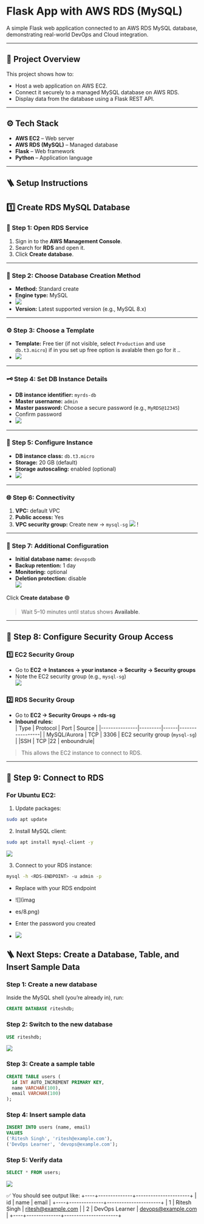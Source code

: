 # Flask App with AWS RDS (MySQL)

A simple Flask web application connected to an AWS RDS MySQL database, demonstrating real-world DevOps and Cloud integration.

---

## 🧠 Project Overview

This project shows how to:
- Host a web application on AWS EC2.
- Connect it securely to a managed MySQL database on AWS RDS.
- Display data from the database using a Flask REST API.

---

## ⚙️ Tech Stack
- **AWS EC2** – Web server
- **AWS RDS (MySQL)** – Managed database
- **Flask** – Web framework
- **Python** – Application language

---

## 🪜 Setup Instructions

## 1️⃣ Create RDS MySQL Database
### 🧪 Step 1: Open RDS Service
1. Sign in to the **AWS Management Console**.  
2. Search for **RDS** and open it.
3. Click **Create database**.
   

---

### 🧱 Step 2: Choose Database Creation Method
- **Method:** Standard create  
- **Engine type:** MySQL
- ![](images/1.png)
- **Version:** Latest supported version (e.g., MySQL 8.x)  

---

### ⚙️ Step 3: Choose a Template
- **Template:** Free tier (if not visible, select `Production` and use `db.t3.micro`) if in you set up free option is avalable then go for it ..
- ![](images/2.png)  

---

### 🗝️ Step 4: Set DB Instance Details
- **DB instance identifier:** `myrds-db`  
- **Master username:** `admin`  
- **Master password:** Choose a secure password (e.g., `MyRDS@12345`)  
- Confirm password
- ![](images/3.png)

---

### 💾 Step 5: Configure Instance
- **DB instance class:** `db.t3.micro`  
- **Storage:** 20 GB (default)  
- **Storage autoscaling:** enabled (optional)
- ![](images/4.png)

---

### 🌐 Step 6: Connectivity
1. **VPC:** default VPC  
2. **Public access:** Yes  
3. **VPC security group:** Create new → `mysql-sg`
   ![](images/5.png)
     !


---

### 🧰 Step 7: Additional Configuration
- **Initial database name:** `devopsdb`  
- **Backup retention:** 1 day  
- **Monitoring:** optional  
- **Deletion protection:** disable  
   ![](images/6.png)

Click **Create database** 🟢  
> Wait 5–10 minutes until status shows **Available**.

---

## 🔹 Step 8: Configure Security Group Access

### 1️⃣ EC2 Security Group
- Go to **EC2 → Instances → your instance → Security → Security groups**  
- Note the EC2 security group (e.g., `mysql-sg`)  
   ![](images/sg.png)

### 2️⃣ RDS Security Group
- Go to **EC2 → Security Groups → rds-sg**  
- **Inbound rules:**  
  | Type          | Protocol | Port | Source           |
  |---------------|---------|------|-----------------|
  | MySQL/Aurora  | TCP     | 3306 | EC2 security group (`mysql-sg`) |
  |SSH            | TCP     |22 | enboundrule|

> This allows the EC2 instance to connect to RDS.


---

## 🔗 Step 9: Connect to RDS

### For Ubuntu EC2:
1. Update packages:
```bash
sudo apt update
```

2. Install MySQL client:
```bash
sudo apt install mysql-client -y
```
   ![](images/7.png)



3. Connect to your RDS instance:
```bash
mysql -h <RDS-ENDPOINT> -u admin -p
```
- Replace <RDS-ENDPOINT> with your RDS endpoint
-    ![](imag
-    es/8.png)



- Enter the password you created
-    ![](images/9.png)

## 🪜 Next Steps: Create a Database, Table, and Insert Sample Data
### Step 1: Create a new database

Inside the MySQL shell (you’re already in), run:
```sql
CREATE DATABASE riteshdb;
```
### Step 2: Switch to the new database
```sql
USE riteshdb;
```
![](images/10.png)

### Step 3: Create a sample table
```sql
CREATE TABLE users (
  id INT AUTO_INCREMENT PRIMARY KEY,
  name VARCHAR(100),
  email VARCHAR(100)
);
```

### Step 4: Insert sample data
```sql
INSERT INTO users (name, email) 
VALUES 
('Ritesh Singh', 'ritesh@example.com'),
('DevOps Learner', 'devops@example.com');
```
### Step 5: Verify data
```sql
SELECT * FROM users;
```
![](images/11.png)


✅ You should see output like:
+----+--------------+----------------------+
| id | name         | email                |
+----+--------------+----------------------+
|  1 | Ritesh Singh | ritesh@example.com   |
|  2 | DevOps Learner | devops@example.com |
+----+--------------+----------------------+



